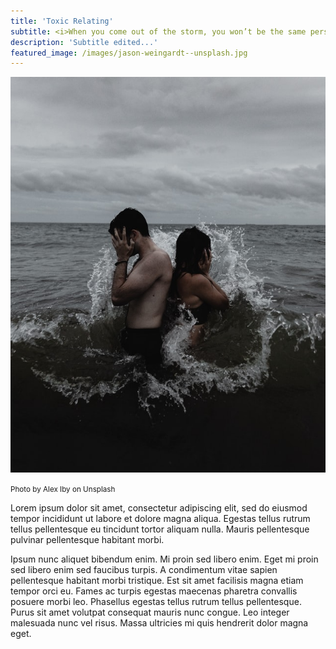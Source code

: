 ```yaml
---
title: 'Toxic Relating'
subtitle: <i>When you come out of the storm, you won’t be the same person who walked in. That’s what this storm’s all about ~ Haruki Murakami</i>
description: 'Subtitle edited...'
featured_image: /images/jason-weingardt--unsplash.jpg
---
```


![Demo image](/images/toxic.jpg)
 
 <small>Photo by Alex Iby on Unsplash</small>

Lorem ipsum dolor sit amet, consectetur adipiscing elit, sed do eiusmod tempor incididunt ut labore et dolore magna aliqua. Egestas tellus rutrum tellus pellentesque eu tincidunt tortor aliquam nulla. Mauris pellentesque pulvinar pellentesque habitant morbi. 

Ipsum nunc aliquet bibendum enim. Mi proin sed libero enim. Eget mi proin sed libero enim sed faucibus turpis. A condimentum vitae sapien pellentesque habitant morbi tristique. Est sit amet facilisis magna etiam tempor orci eu. Fames ac turpis egestas maecenas pharetra convallis posuere morbi leo. Phasellus egestas tellus rutrum tellus pellentesque. Purus sit amet volutpat consequat mauris nunc congue. Leo integer malesuada nunc vel risus. Massa ultricies mi quis hendrerit dolor magna eget.
